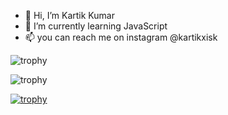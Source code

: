 - 👋 Hi, I’m Kartik Kumar
- 🌱 I’m currently learning JavaScript
- 📫 you can reach me on instagram @kartikxisk



![trophy](http://github-profile-summary-cards.vercel.app/api/cards/profile-details?username=kartikxisk&theme=github_dark)

![trophy](http://github-profile-summary-cards.vercel.app/api/cards/repos-per-language?username=kartikxisk&theme=github_dark)

[![trophy](https://github-profile-trophy.vercel.app/?username=kartikxisk)](https://github.com/ryo-ma/github-profile-trophy)

<!---
kartikxisk/kartikxisk is a ✨ special ✨ repository because its `README.md` (this file) appears on your GitHub profile.
You can click the Preview link to take a look at your changes.
--->
